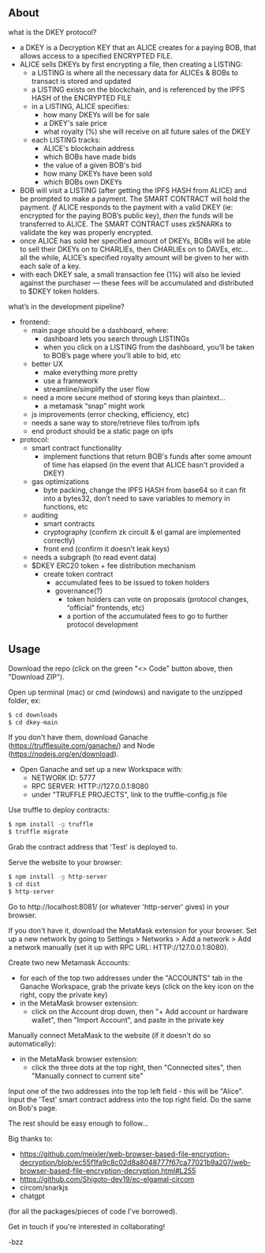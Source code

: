 ## About

what is the DKEY protocol?
- a DKEY is a Decryption KEY that an ALICE creates for a paying BOB, that allows access to a specified ENCRYPTED FILE.
- ALICE sells DKEYs by first encrypting a file, then creating a LISTING:
    - a LISTING is where all the necessary data for ALICEs & BOBs to transact is stored and updated 
    - a LISTING exists on the blockchain, and is referenced by the IPFS HASH of the ENCRYPTED FILE
    - in a LISTING, ALICE specifies:
        - how many DKEYs will be for sale
        - a DKEY's sale price
        - what royalty (%) she will receive on all future sales of the DKEY
    - each LISTING tracks:
        - ALICE's blockchain address
        - which BOBs have made bids
        - the value of a given BOB's bid
        - how many DKEYs have been sold
        - which BOBs own DKEYs
- BOB will visit a LISTING (after getting the IPFS HASH from ALICE) and be prompted to make a payment. The SMART CONTRACT will hold the payment. *If* ALICE responds to the payment with a valid DKEY (ie: encrypted for the paying BOB’s public key), *then* the funds will be transferred to ALICE. The SMART CONTRACT uses zkSNARKs to validate the key was properly encrypted. 
- once ALICE has sold her specified amount of DKEYs, BOBs will be able to sell their DKEYs on to CHARLIEs, then CHARLIEs on to DAVEs, etc… all the while, ALICE’s specified royalty amount will be given to her with each sale of a key.
- with each DKEY sale, a small transaction fee (1%) will also be levied against the purchaser — these fees will be accumulated and distributed to $DKEY token holders.

what’s in the development pipeline?
- frontend:
    - main page should be a dashboard, where:
        - dashboard lets you search through LISTINGs
        - when you click on a LISTING from the dashboard, you’ll be taken to BOB’s page where you’ll able to bid, etc
    - better UX
        - make everything more pretty
        - use a framework
        - streamline/simplify the user flow
    - need a more secure method of storing keys than plaintext…
        - a metamask “snap” might work
    - js improvements (error checking, efficiency, etc)
    - needs a sane way to store/retrieve files to/from ipfs 
    - end product should be a static page on ipfs
- protocol:
    - smart contract functionality
        - implement functions that return BOB's funds after some amount of time has elapsed (in the event that ALICE hasn't provided a DKEY)
    - gas optimizations
        - byte packing, change the IPFS HASH from base64 so it can fit into a bytes32, don’t need to save variables to memory in functions, etc
    - auditing
        - smart contracts
        - cryptography (confirm zk circuit & el gamal are implemented correctly)
        - front end (confirm it doesn’t leak keys)
    - needs a subgraph (to read event data)
    - $DKEY ERC20 token + fee distribution mechanism
        - create token contract
            - accumulated fees to be issued to token holders
            - governance(?)
                - token holders can vote on proposals (protocol changes, “official” frontends, etc)
                - a portion of the accumulated fees to go to further protocol development


## Usage

Download the repo (click on the green "<> Code" button above, then "Download ZIP"). 

Open up terminal (mac) or cmd (windows) and navigate to the unzipped folder, ex:
```bash
$ cd downloads
$ cd dkey-main
```

If you don't have them, download Ganache (https://trufflesuite.com/ganache/) and Node (https://nodejs.org/en/download).
- Open Ganache and set up a new Workspace with:
    - NETWORK ID: 5777
    - RPC SERVER: HTTP://127.0.0.1:8080
    - under "TRUFFLE PROJECTS", link to the truffle-config.js file

Use truffle to deploy contracts:
```bash
$ npm install -g truffle
$ truffle migrate
```

Grab the contract address that 'Test' is deployed to.

Serve the website to your browser:
```bash
$ npm install -g http-server
$ cd dist
$ http-server
```

Go to http://localhost:8081/ (or whatever 'http-server' gives) in your browser.

If you don't have it, download the MetaMask extension for your browser.
Set up a new network by going to Settings > Networks > Add a network > Add a network manually (set it up with RPC URL: HTTP://127.0.0.1:8080).

Create two new Metamask Accounts: 
- for each of the top two addresses under the "ACCOUNTS" tab in the Ganache Workspace, grab the private keys (click on the key icon on the right, copy the private key)
- in the MetaMask browser extension: 
    - click on the Account drop down, then "+ Add account or hardware wallet", then "Import Account", and paste in the private key

Manually connect MetaMask to the website (if it doesn't do so automatically):
- in the MetaMask browser extension: 
    - click the three dots at the top right, then "Connected sites", then "Manually connect to current site"

Input one of the two addresses into the top left field - this will be "Alice".
Input the 'Test' smart contract address into the top right field.
Do the same on Bob's page.

The rest should be easy enough to follow...


Big thanks to:
- https://github.com/meixler/web-browser-based-file-encryption-decryption/blob/ec55f1fa9c8c02d8a8048777f67ca77021b9a207/web-browser-based-file-encryption-decryption.html#L255
- https://github.com/Shigoto-dev19/ec-elgamal-circom
- circom/snarkjs
- chatgpt

(for all the packages/pieces of code I've borrowed).

Get in touch if you're interested in collaborating!

-bzz